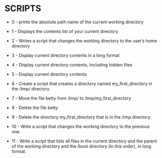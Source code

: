 # SCRIPTS

* 0 - prints the absolute path name of the current working directory

* 1 - Displays the contents list of your current directory

* 2 - Writes a script that changes the working directory to the user’s home directory

* 3 - Display current directory contents in a long format

* 4 - Display current directory contents, including hidden files 

* 5 - Display current directory contents

* 6 - Create a script that creates a directory named my_first_directory in the /tmp/ directory

* 7 - Move the file betty from /tmp/ to /tmp/my_first_directory

* 8 - Delete the file betty

* 9 - Delete the directory my_first_directory that is in the /tmp directory.

* 10 - Write a script that changes the working directory to the previous one.

* 11 - Write a script that lists all files in the current directory and the parent of the working directory and the /boot directory (in this order), in long format.


